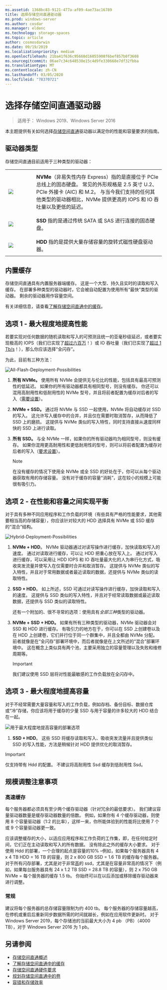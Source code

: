 ```yaml
---
ms.assetid: 1368bc83-9121-477a-af09-4ae73ac16789
title: 选择存储空间直通驱动器
ms.prod: windows-server
ms.author: cosdar
ms.manager: eldenc
ms.technology: storage-spaces
ms.topic: article
author: cosmosdarwin
ms.date: 09/19/2019
ms.localizationpriority: medium
ms.openlocfilehash: 21ba41f636c95660d16055908f6bef857b0f3608
ms.sourcegitcommit: 06ae7c34c648538e15c4d9fe330668e7df32fbba
ms.translationtype: MT
ms.contentlocale: zh-CN
ms.lasthandoff: 03/05/2020
ms.locfileid: "78370721"
---
```

# <a name="choosing-drives-for-storage-spaces-direct"></a>选择存储空间直通驱动器

>适用于： Windows 2019、Windows Server 2016

本主题提供有关如何选择[存储空间直通](storage-spaces-direct-overview.md)驱动器以满足你的性能和容量要求的指南。

## <a name="drive-types"></a>驱动器类型

存储空间直通目前适用于三种类型的驱动器：

<table>
    <tr style="border: 0;">
        <td style="padding: 10px; border: 0; width:70px">
            <img src="media/understand-the-cache/NVMe-100px.png">
        </td>
        <td style="padding: 10px; border: 0;" valign="middle">
            <b>NVMe</b>（非易失性内存 Express）指的是直接位于 PCIe 总线上的固态硬盘。 常见的外形规格是 2.5 英寸 U.2、PCIe 外接卡 (AIC) 和 M.2。 与当今我们支持的任何其他类型的驱动器相比，NVMe 提供更高的 IOPS 和 IO 吞吐量以及更低的延迟。
        </td>
    </tr>
    <tr style="border: 0;">
        <td style="padding: 10px; border: 0; width:70px" >
            <img src="media/understand-the-cache/SSD-100px.png">
        </td>
        <td style="padding: 10px; border: 0;" valign="middle">
            <b>SSD</b> 指的是通过传统 SATA 或 SAS 进行连接的固态硬盘。
        </td>
    </tr>
    <tr style="border: 0;">
        <td style="padding: 10px; border: 0; width:70px">
            <img src="media/understand-the-cache/HDD-100px.png">
        </td>
        <td style="padding: 10px; border: 0;" valign="middle">
            <b>HDD</b> 指的是提供大量存储容量的旋转式磁性硬盘驱动器。
        </td>
    </tr>
</table>

## <a name="built-in-cache"></a>内置缓存

存储空间直通具有内置服务器端缓存。 这是一个大型、持久且实时的读取和写入缓存。 在部署多种类型的驱动器时，它会被自动配置为使用所有“最快”类型的驱动器。 剩余的驱动器用作容量空间。

有关详细信息，请查看[了解存储空间直通中的缓存](understand-the-cache.md)。

## <a name="option-1--maximizing-performance"></a>选项 1 - 最大程度地提高性能

若要实现对任何数据的随机读取和写入的可预测且统一的亚毫秒级延迟，或者要实现极高的 IOPS（我们已实现了[超过六百万](https://www.youtube.com/watch?v=0LviCzsudGY&t=28m)！）或 IO 吞吐量（我们已实现了[超过 1 Tb/s](https://www.youtube.com/watch?v=-LK2ViRGbWs&t=16m50s)！），那么你应该选择“全闪存”。

为此，目前有三种方法：

![All-Flash-Deployment-Possibilities](media/choosing-drives-and-resiliency-types/All-Flash-Deployment-Possibilities.png)

1. **所有 NVMe。** 使用所有 NVMe 会提供无与伦比的性能，包括具有最高可预测性的低延迟。 如果你的所有驱动器都具有相同型号，则没有缓存。 你还可以混用高耐用性和低耐用性的 NVMe 型号，并且将前者配置为缓存对后者的写入（[需要设置](understand-the-cache.md#manual-configuration)）。

2. **NVMe + SSD。** 通过将 NVMe 与 SSD 一起使用，NVMe 将自动缓存对 SSD 的写入。 这允许写入缓存中的合并，并且仅在需要时取消暂存，从而降低了 SSD 上的磨损。 这提供与 NVMe 类似的写入特性，同时支持直接从速度同样快的 SSD 上进行读取。

3. **所有 SSD。** 与全 NVMe 一样，如果你的所有驱动器均为相同型号，则没有缓存。 如果你混用更高耐用性和更低耐用性的型号，则可以将前者配置为缓存对后者的写入（[要求设置](understand-the-cache.md#manual-configuration)）。

   >[!NOTE]
   > 在没有缓存的情况下使用全 NVMe 或全 SSD 的好处在于，你可以从每个驱动器获取有用的存储容量。 没有对于缓存的容量“消耗”，这在较小的规模上可能很有吸引力。

## <a name="option-2--balancing-performance-and-capacity"></a>选项 2 - 在性能和容量之间实现平衡

对于具有多种不同应用程序和工作负载的环境（有些具有严格的性能要求，其他需要相当高的存储容量），你应该针对较大的 HDD 选择具有 NVMe 或 SSD 缓存的“混合”结构。

![Hybrid-Deployment-Possibilities](media/choosing-drives-and-resiliency-types/Hybrid-Deployment-Possibilities.png)

1. **NVMe + HDD**。 NVMe 驱动器通过对读写操作进行缓存，加快读取和写入的速度。 通过对读取进行缓存，可以让 HDD 把重心放在写入上。 通过对写入进行缓存，可以采用让 HDD IOPS 和 IO 吞吐量最大化的人为串行化方式，吸收突发流量并使写入在仅需要时合并和取消暂存。 这提供与 NVMe 类似的写入特性，并且对于常用数据或者最近读取的数据，还提供与 NVMe 类似的读取特性。

2. **SSD + HDD**。 如上所述，SSD 可通过对读写操作进行缓存，加快读取和写入的速度。 这提供与 SSD 类似的写入特性，并且对于经常读取数据或最近读取数据，还提供与 SSD 类似的读取特性。

    还有一个附加的、很不寻常的选项：使用具有*全部三种*类型的驱动器。

3. **NVMe + SSD + HDD。** 如果有所有三种类型的驱动器，NVMe 驱动器会对 SSD 和 HDD 进行缓存。 有吸引力的地方在于，你可以在 SSD 上创建卷以及在 HDD 上创建卷，它们并行位于同一个群集中，并且全都由 NVMe 分配。 前者就像是在“全闪存”部署环境中，而后者就像是在上文所述的“混合”部署环境中。 这在概念上类似具有两个池，主要采用独立的容量管理以及失败和维修周期等。

   >[!IMPORTANT]
   > 我们建议使用 SSD 层将对性能最敏感的工作负载放在全闪存中。

## <a name="option-3--maximizing-capacity"></a>选项 3 - 最大程度地提高容量

对于不经常需要大量容量和写入的工作负载，例如存档、备份目标、数据仓库或“冷”存储，你应该将用于缓存的少量 SSD 与用于容量的许多较大的 HDD 结合在一起。

![用于最大程度地提高容量的部署选项](media/choosing-drives-and-resiliency-types/maximizing-capacity.png)

1. **SSD + HDD**。 这些 SSD 将缓存读取和写入、吸收突发流量并且提供类似 SSD 的写入性能，方法是稍候针对 HDD 提供优化的取消暂存。

>[!IMPORTANT]
>仅支持带有 Hdd 的配置。 不建议将高耐用性 Ssd 缓存到低耐用性 Ssd。

## <a name="sizing-considerations"></a>规模调整注意事项

### <a name="cache"></a>高速缓存

每个服务器都必须具有至少两个缓存驱动器（针对冗余的最低要求）。 我们建议容量驱动器数量是缓存驱动器数量的倍数。 例如，如果你有 4 个缓存驱动器，则使用 8 个容量驱动器（1:2 的比率），这样一来，你所能体验到的性能将比使用 7 个或 9 个容量驱动器更一致。

应该调整缓存的大小，以适应应用程序和工作负荷的工作集，即，在任何给定时间，它们正在主动读取和写入的所有数据。 没有除此之外的缓存大小要求。 对于使用 Hdd 的部署，一个合理的起点是容量的10% –例如，如果每个服务器具有 4 x 4 TB HDD = 16 TB 的容量，则 2 x 800 GB SSD = 1.6 TB 的缓存每个服务器。 对于所有闪存部署，尤其是对于非常[高](https://blogs.technet.microsoft.com/filecab/2017/08/11/understanding-dwpd-tbw/)的 ssd，尤其是在容量非常高的情况下（例如，如果每台服务器具有 24 x 1.2 TB SSD = 28.8 TB 的容量），则 2 x 750 GB NVMe = 每个服务器的缓存 1.5 tb。 你始终可以在以后添加或移除缓存驱动器来进行调整。

### <a name="general"></a>常规

建议将每个服务器的总存储容量限制为约 400 tb。 每个服务器的存储容量越高，在停机或重启后重新同步数据所需的时间就越长，例如在应用软件更新时。 对于 Windows Server 2019，每个存储池的当前最大大小为 4 pb （PB）（4000 TB），对于 Windows Server 2016 为 1 pb。

## <a name="see-also"></a>另请参阅

- [存储空间直通概述](storage-spaces-direct-overview.md)
- [了解存储空间直通中的缓存](understand-the-cache.md)
- [存储空间直通硬件要求](storage-spaces-direct-hardware-requirements.md)
- [规划存储空间直通中的卷](plan-volumes.md)
- [容错和存储效率](storage-spaces-fault-tolerance.md)
